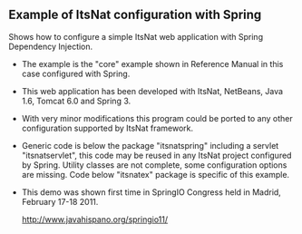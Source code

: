 
Example of ItsNat configuration with Spring
--------------------------------------------

Shows how to configure a simple ItsNat web application with Spring Dependency Injection.

* The example is the "core" example shown in Reference Manual in this case configured with Spring.

* This web application has been developed with ItsNat, NetBeans, Java 1.6, Tomcat 6.0 and Spring 3.

* With very minor modifications this program could be ported to any other configuration
  supported by ItsNat framework.

* Generic code is below the package "itsnatspring" including a servlet "itsnatservlet",
  this code may be reused in any ItsNat project configured by Spring. Utility classes are
  not complete, some configuration options are missing.
  Code below "itsnatex" package is specific of this example.

* This demo was shown first time in SpringIO Congress held in Madrid, February 17-18 2011.

  http://www.javahispano.org/springio11/
